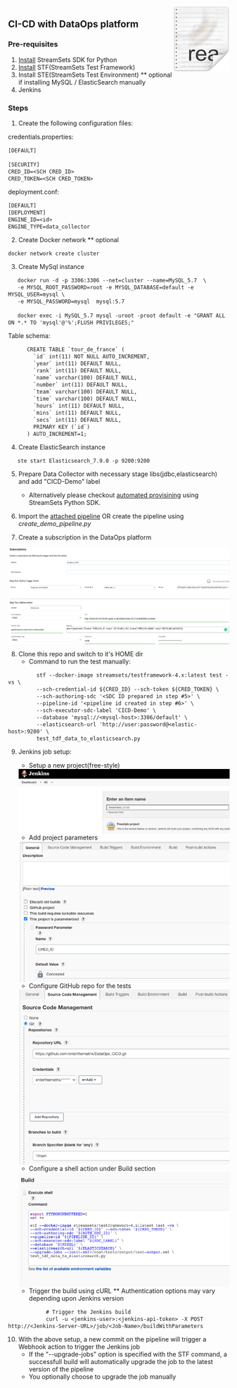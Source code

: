 <img src="/images/readme.png" align="right" />

## CI-CD with DataOps platform

### Pre-requisites
1. [Install](https://docs.streamsets.com/platform-sdk/learn/installation.html) StreamSets SDK for Python 
2. [Install](https://docs.streamsets.com/stf/latest/installation.html) STF(StreamSets Test Framework)
3. Install STE(StreamSets Test Environment) ** optional if installing MySQL / ElasticSearch manually 
4. Jenkins

### Steps 

1. Create the following configuration files:

credentials.properties:
```
[DEFAULT]

[SECURITY]
CRED_ID=<SCH CRED_ID>
CRED_TOKEN=<SCH CRED_TOKEN>
```
deployment.conf:
```
[DEFAULT]
[DEPLOYMENT]
ENGINE_ID=<id>
ENGINE_TYPE=data_collector
```
2. Create Docker network ** optional 
```
docker network create cluster
```
3. Create MySql instance
```
   docker run -d -p 3306:3306 --net=cluster --name=MySQL_5.7  \
   -e MYSQL_ROOT_PASSWORD=root -e MYSQL_DATABASE=default -e MYSQL_USER=mysql \
   -e MYSQL_PASSWORD=mysql  mysql:5.7

   docker exec -i MySQL_5.7 mysql -uroot -proot default -e "GRANT ALL ON *.* TO 'mysql'@'%';FLUSH PRIVILEGES;"
```
Table schema:
```
      CREATE TABLE `tour_de_france` (
        `id` int(11) NOT NULL AUTO_INCREMENT,
        `year` int(11) DEFAULT NULL,
        `rank` int(11) DEFAULT NULL,
        `name` varchar(100) DEFAULT NULL,
        `number` int(11) DEFAULT NULL,
        `team` varchar(100) DEFAULT NULL,
        `time` varchar(100) DEFAULT NULL,
        `hours` int(11) DEFAULT NULL,
        `mins` int(11) DEFAULT NULL,
        `secs` int(11) DEFAULT NULL,
        PRIMARY KEY (`id`)
      ) AUTO_INCREMENT=1;
```
4. Create ElasticSearch instance
```
   ste start Elasticsearch_7.9.0 -p 9200:9200
```
5. Prepare Data Collector with necessary stage libs(jdbc,elasticsearch) and add "CICD-Demo" label
   - Alternatively please checkout [automated provisining](https://github.com/enterthematrix/dataops_provisioning) using StreamSets Python SDK. 

6. Import the [attached pipeline](https://github.com/enterthematrix/DataOps_CICD/blob/main/DataOps_CICD.json) OR create the pipeline using _create_demo_pipeline.py_

7. Create a subscription in the DataOps platform
<img src="/images/subscription.png" align="center"/>

8. Clone this repo and switch to it's HOME dir
   - Command to run the test manually:
```
         stf --docker-image streamsets/testframework-4.x:latest test -vs \
         --sch-credential-id ${CRED_ID} --sch-token ${CRED_TOKEN} \
         --sch-authoring-sdc '<SDC ID prepared in step #5>' \
         --pipeline-id '<pipeline id created in step #6>' \
         --sch-executor-sdc-label 'CICD-Demo' \
         --database 'mysql://<mysql-host>:3306/default' \
         --elasticsearch-url 'http://user:password@<elastic-host>:9200' \
         test_tdf_data_to_elasticsearch.py
   ```

9. Jenkins job setup:

    - Setup a new project(free-style)
    <img src="/images/jenkins_project.png" align="right"/>
   
   
   - Add project parameters 
   <img src="/images/project_params.png" align="right"/>

   
   - Configure GitHub repo for the tests
   <img src="/images/git_repo.png" align="right"/>

   
   - Configure a shell action under Build section
   <img src="/images/build_action.png" align="right"/>

   
   - Trigger the build using cURL ** Authentication options may vary depending upon Jenkins version

```
            # Trigger the Jenkins build 
            curl -u <jenkins-user>:<jenkins-api-token> -X POST http://<Jenkins-Server-URL>/job/<Job-Name>/buildWithParameters
```

10. With the above setup, a new commit on the pipeline will trigger a Webhook action to trigger the Jenkins job
    - If the "--upgrade-jobs" option is specified with the STF command, a successfull build will automatically upgrade the job to the latest version of the pipeline 
    - You optionally choose to upgrade the job manually 







